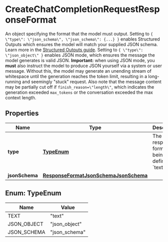 

# CreateChatCompletionRequestResponseFormat

An object specifying the format that the model must output.  Setting to `{ \"type\": \"json_schema\", \"json_schema\": {...} }` enables Structured Outputs which ensures the model will match your supplied JSON schema. Learn more in the [Structured Outputs guide](/docs/guides/structured-outputs).  Setting to `{ \"type\": \"json_object\" }` enables JSON mode, which ensures the message the model generates is valid JSON.  **Important:** when using JSON mode, you **must** also instruct the model to produce JSON yourself via a system or user message. Without this, the model may generate an unending stream of whitespace until the generation reaches the token limit, resulting in a long-running and seemingly \"stuck\" request. Also note that the message content may be partially cut off if `finish_reason=\"length\"`, which indicates the generation exceeded `max_tokens` or the conversation exceeded the max context length. 

## Properties

| Name | Type | Description | Notes |
|------------ | ------------- | ------------- | -------------|
|**type** | [**TypeEnum**](#TypeEnum) | The type of response format being defined: &#x60;text&#x60; |  |
|**jsonSchema** | [**ResponseFormatJsonSchemaJsonSchema**](ResponseFormatJsonSchemaJsonSchema.md) |  |  |



## Enum: TypeEnum

| Name | Value |
|---- | -----|
| TEXT | &quot;text&quot; |
| JSON_OBJECT | &quot;json_object&quot; |
| JSON_SCHEMA | &quot;json_schema&quot; |



